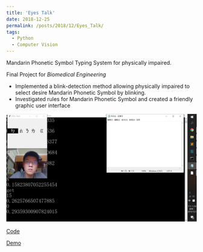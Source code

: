 ```yaml
---
title: 'Eyes Talk'
date: 2018-12-25
permalink: /posts/2018/12/Eyes_Talk/
tags:
  - Python
  - Computer Vision
---
```


Mandarin Phonetic Symbol Typing System for physically impaired.

Final Project for *Biomedical Engineering*

- Implemented a blink-detection method allowing physically impaired to select desire Mandarin Phonetic Symbol by blinking.
- Investigated rules for Mandarin Phonetic Symbol and created a friendly graphic user interface

![](/images/eyestalk.png)

[Code]( https://github.com/joeyy5588/Eyes-Talk/tree/master)

[Demo](https://drive.google.com/file/d/1MVIfjdLxEptjRbJwHyQbnipCqG5sooMH/view?usp=sharing)